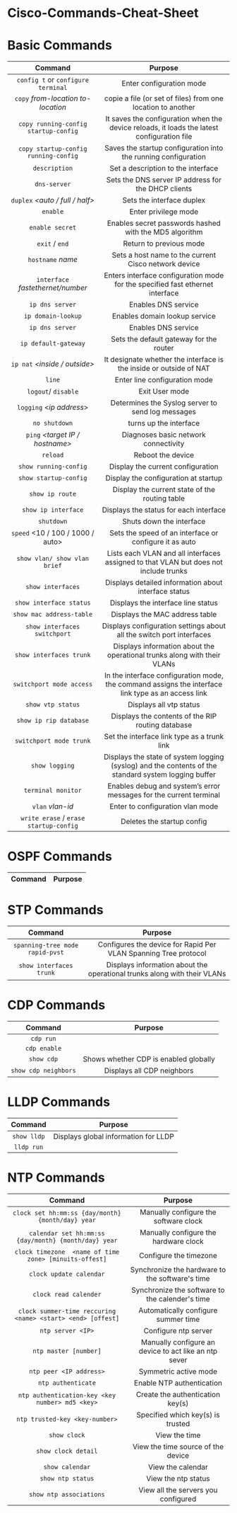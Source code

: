 # Cisco-Commands-Cheat-Sheet

# Basic Commands

| Command  | Purpose | 
|:----------:|:-------------:|
`config t` or `configure terminal` | Enter configuration mode
`copy` *from-location to-location* | copie a file (or set of files) from one location to another
`copy running-config startup-config` | It saves the configuration when the device reloads, it loads the latest configuration file
`copy startup-config running-config` | Saves the startup configuration into the running configuration
 `description` *<name-string>* | Set a description to the interface
 `dns-server` *<IP address>* | Sets the DNS server IP address for the DHCP clients
 `duplex` *<auto / full / half>* |	Sets the interface duplex
 `enable`| Enter privilege mode | 
 `enable secret` *<password>* | Enables secret passwords hashed with the MD5 algorithm
`exit` / `end` | Return to previous mode 
`hostname` *name* | Sets a host name to the current Cisco network device
`interface` *fastethernet/number* | Enters interface configuration mode for the specified fast ethernet interface
 `ip dns server` | Enables DNS service
 `ip domain-lookup` | Enables domain lookup service
 `ip dns server` | Enables DNS service
`ip default-gateway` *<ip address>* | Sets the default gateway for the router
 `ip nat` *<inside / outside>* | It designate whether the interface is the inside or outside of NAT
 `line` | Enter line configuration mode
`logout`/ `disable` | 	Exit User mode
 `logging` <*ip address*> | Determines the Syslog server to send log messages
 `no shutdown` | turns up the interface
 `ping` *<target IP / hostname>* | Diagnoses basic network connectivity
 `reload` | 	Reboot the device
`show running-config` | Display the current configuration
`show startup-config` | Display the configuration at startup
`show ip route` | Display the current state of the routing table
`show ip interface` | Displays the status for each interface
`shutdown` |  Shuts down the interface
 `speed` <10 / 100 / 1000 / auto> | Sets the speed of an interface or configure it as auto
 `show vlan/ show vlan brief` | Lists each VLAN and all interfaces assigned to that VLAN but does not include trunks
 `show interfaces` | Displays detailed information about interface status
 `show interface status` | Displays the interface line status
 `show mac address-table` | Displays the MAC address table
 `show interfaces switchport` | 	Displays configuration settings about all the switch port interfaces
 `show interfaces trunk` |  Displays information about the operational trunks along with their VLANs
 `switchport mode access` | 	In the interface configuration mode, the command assigns the interface link type as an access link
 `show vtp status` |  Displays all vtp status
 `show ip rip database` | Displays the contents of the RIP routing database
 `switchport mode trunk` |  Set the interface  link type as a trunk link 
 `show logging` |  Displays the state of system logging (syslog) and the contents of the standard system logging buffer
 `terminal monitor` | Enables debug and system’s error messages for the current terminal
 `vlan` *vlan-id* | Enter to configuration vlan mode
 `write erase` / `erase startup-config` | Deletes the startup config
 
 
 
 
 # OSPF Commands
 | Command  | Purpose | 
|:----------:|:-------------:|
 

# STP Commands 
| Command  | Purpose | 
|:----------:|:-------------:|
 `spanning-tree mode rapid-pvst` | Configures the device for Rapid Per VLAN Spanning Tree protocol
 `show interfaces trunk` |  Displays information about the operational trunks along with their VLANs

# CDP Commands 
| Command  | Purpose | 
|:----------:|:-------------:|
 `cdp run` |
 `cdp enable` |
 `show cdp` | Shows whether CDP is enabled globally
 `show cdp neighbors` |  Displays all CDP neighbors

# LLDP Commands 
| Command  | Purpose | 
 |:----------:|:-------------:|
 `show lldp` | Displays global information for LLDP
 `lldp run` | 

 
# NTP Commands 
| Command  | Purpose | 
|:----------:|:-------------:|
 `clock set hh:mm:ss {day/month} {month/day} year` | Manually configure the software clock 
 `calendar set hh:mm:ss {day/month} {month/day} year` | Manually configure the hardware clock 
 `clock timezone  <name of time zone> [minuits-offest]` | Configure the timezone 
 `clock update calendar` | Synchronize the hardware to the software's time 
 `clock read calender` | Synchronize the software to the calender's time
 `clock summer-time reccuring <name> <start> <end> [offest]` | Automatically configure summer time
 `ntp server <IP>` | Configure ntp server
 `ntp master [number]` | Manually configure an device to act like an ntp sever
 `ntp peer <IP address>` | Symmetric active mode 
 `ntp authenticate` | Enable NTP authentication
 `ntp authentication-key <key number> md5 <key>` | Create the authentication key(s)
 `ntp trusted-key <key-number>` | Specified which key(s) is trusted
 `show clock` | View the time 
 `show clock detail` | View the time source of the device 
 `show calendar` | View the calendar 
 `show ntp status` | View the ntp status
 `show ntp associations` | View all the servers you configured 
